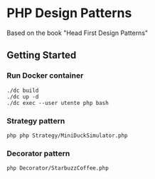 # PHP Design Patterns

Based on the book "Head First Design Patterns"

## Getting Started
### Run Docker container
```
./dc build
./dc up -d
./dc exec --user utente php bash
```
### Strategy pattern
```
php php Strategy/MiniDuckSimulator.php
```
### Decorator pattern
```
php Decorator/StarbuzzCoffee.php
```
